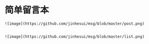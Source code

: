 # 简单留言本

    ![image](https://github.com/jinhesui/msg/blob/master/post.png)
    
    
    ![image](https://github.com/jinhesui/msg/blob/master/list.png)

